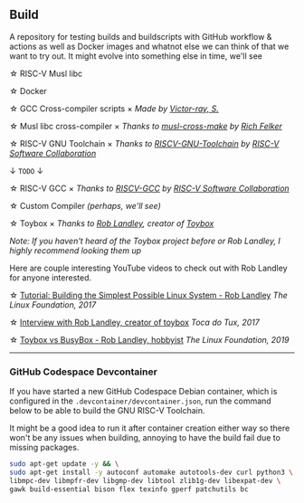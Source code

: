 ## Build
A repository for testing builds and buildscripts with GitHub workflow & actions as well as Docker images and whatnot else we can think of that we want to try out. It might evolve into something else in time, we'll see

☆ RISC-V Musl libc

☆ Docker

☆ GCC Cross-compiler scripts × _Made by [Victor-ray, S.][zendai]_

☆ Musl libc cross-compiler × _Thanks to [musl-cross-make][musl-cross-make] by [Rich Felker][richfelker]_

☆ RISC-V GNU Toolchain × _Thanks to [RISCV-GNU-Toolchain][riscv-gnu-toolchain] by [RISC-V Software Collaboration][riscv-collab]_

↓ `TODO` ↓

☆ RISC-V GCC × _Thanks to [RISCV-GCC][riscv-gcc] by [RISC-V Software Collaboration][riscv-collab]_

☆ Custom Compiler _(perhaps, we'll see)_

☆ Toybox × _Thanks to [Rob Landley][landley], creator of [Toybox][toybox]_

_Note: If you haven't heard of the Toybox project before or Rob Landley, I highly recommend looking them up_

Here are couple interesting YouTube videos to check out with Rob Landley for anyone interested. 

☆ [Tutorial: Building the Simplest Possible Linux System - Rob Landley][seminarium-2017] _The Linux Foundation, 2017_

☆ [Interview with Rob Landley, creator of toybox][interview-2017] _Toca do Tux, 2017_

☆ [Toybox vs BusyBox - Rob Landley, hobbyist][seminarium-2019] _The Linux Foundation, 2019_

---

### GitHub Codespace Devcontainer

If you have started a new GitHub Codespace Debian container, which is configured in the `.devcontainer/devcontainer.json`, run the command below to be able to build the GNU RISC-V Toolchain. 

It might be a good idea to run it after container creation either way so there won't be any issues when building, annoying to have the build fail due to missing packages. 

```bash
sudo apt-get update -y && \
sudo apt-get install -y autoconf automake autotools-dev curl python3 \
libmpc-dev libmpfr-dev libgmp-dev libtool zlib1g-dev libexpat-dev \
gawk build-essential bison flex texinfo gperf patchutils bc
```

<!-- LINKS -->

[zendai]: https://github.com/ZendaiOwl

[musl-cross-make]: https://github.com/richfelker/musl-cross-make

[richfelker]: https://github.com/richfelker

[riscv-gcc]: https://github.com/riscv-collab/riscv-gcc

[riscv-gnu-toolchain]: https://github.com/riscv-collab/riscv-gnu-toolchain

[riscv-collab]: https://github.com/riscv-collab

[toybox]: https://github.com/landley/toybox

[landley]: https://github.com/landley

[seminarium-2017]: https://www.youtube.com/watch?v=Sk9TatW9ino

[interview-2017]: https://www.youtube.com/watch?v=j7kk-_uuRFc

[seminarium-2019]: https://www.youtube.com/watch?v=MkJkyMuBm3g

<!-- LINKS END -->
